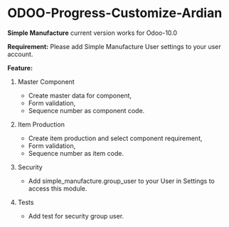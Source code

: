 # ODOO-Progress-Customize-Ardian

<b>Simple Manufacture</b>
current version works for Odoo-10.0

<b>Requirement:</b>
Please add Simple Manufacture User settings to your user account.

<b>Feature:</b>
1. Master Component
   * Create master data for component,
   * Form validation,
   * Sequence number as component code.
   
2. Item Production
   * Create item production and select component requirement,
   * Form validation,
   * Sequence number as item code.

3. Security
   * Add simple_manufacture.group_user to your User in Settings to access this module.

4. Tests
   * Add test for security group user.
